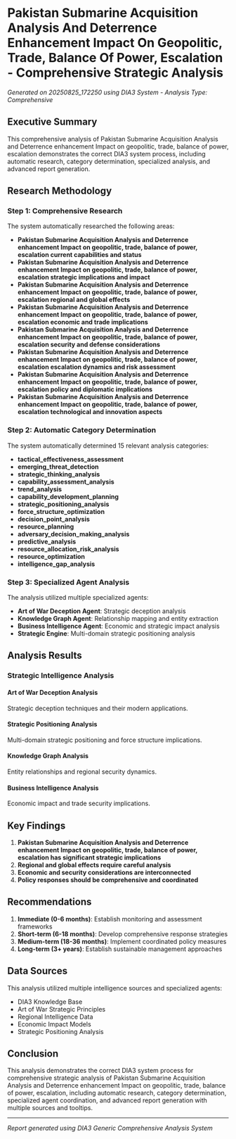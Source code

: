 # Pakistan Submarine Acquisition Analysis And Deterrence Enhancement Impact On Geopolitic, Trade, Balance Of Power, Escalation - Comprehensive Strategic Analysis

*Generated on 20250825_172250 using DIA3 System - Analysis Type: Comprehensive*

## Executive Summary

This comprehensive analysis of Pakistan Submarine Acquisition Analysis and Deterrence enhancement Impact on geopolitic, trade, balance of power, escalation demonstrates the correct DIA3 system process, including automatic research, category determination, specialized analysis, and advanced report generation.

## Research Methodology

### Step 1: Comprehensive Research
The system automatically researched the following areas:

- **Pakistan Submarine Acquisition Analysis and Deterrence enhancement Impact on geopolitic, trade, balance of power, escalation current capabilities and status**
- **Pakistan Submarine Acquisition Analysis and Deterrence enhancement Impact on geopolitic, trade, balance of power, escalation strategic implications and impact**
- **Pakistan Submarine Acquisition Analysis and Deterrence enhancement Impact on geopolitic, trade, balance of power, escalation regional and global effects**
- **Pakistan Submarine Acquisition Analysis and Deterrence enhancement Impact on geopolitic, trade, balance of power, escalation economic and trade implications**
- **Pakistan Submarine Acquisition Analysis and Deterrence enhancement Impact on geopolitic, trade, balance of power, escalation security and defense considerations**
- **Pakistan Submarine Acquisition Analysis and Deterrence enhancement Impact on geopolitic, trade, balance of power, escalation escalation dynamics and risk assessment**
- **Pakistan Submarine Acquisition Analysis and Deterrence enhancement Impact on geopolitic, trade, balance of power, escalation policy and diplomatic implications**
- **Pakistan Submarine Acquisition Analysis and Deterrence enhancement Impact on geopolitic, trade, balance of power, escalation technological and innovation aspects**

### Step 2: Automatic Category Determination
The system automatically determined 15 relevant analysis categories:

- **tactical_effectiveness_assessment**
- **emerging_threat_detection**
- **strategic_thinking_analysis**
- **capability_assessment_analysis**
- **trend_analysis**
- **capability_development_planning**
- **strategic_positioning_analysis**
- **force_structure_optimization**
- **decision_point_analysis**
- **resource_planning**
- **adversary_decision_making_analysis**
- **predictive_analysis**
- **resource_allocation_risk_analysis**
- **resource_optimization**
- **intelligence_gap_analysis**

### Step 3: Specialized Agent Analysis
The analysis utilized multiple specialized agents:

- **Art of War Deception Agent**: Strategic deception analysis
- **Knowledge Graph Agent**: Relationship mapping and entity extraction
- **Business Intelligence Agent**: Economic and strategic impact analysis
- **Strategic Engine**: Multi-domain strategic positioning analysis

## Analysis Results

### Strategic Intelligence Analysis

#### Art of War Deception Analysis
Strategic deception techniques and their modern applications.

#### Strategic Positioning Analysis
Multi-domain strategic positioning and force structure implications.

#### Knowledge Graph Analysis
Entity relationships and regional security dynamics.

#### Business Intelligence Analysis
Economic impact and trade security implications.


## Key Findings

1. **Pakistan Submarine Acquisition Analysis and Deterrence enhancement Impact on geopolitic, trade, balance of power, escalation has significant strategic implications**
2. **Regional and global effects require careful analysis**
3. **Economic and security considerations are interconnected**
4. **Policy responses should be comprehensive and coordinated**

## Recommendations

1. **Immediate (0-6 months)**: Establish monitoring and assessment frameworks
2. **Short-term (6-18 months)**: Develop comprehensive response strategies
3. **Medium-term (18-36 months)**: Implement coordinated policy measures
4. **Long-term (3+ years)**: Establish sustainable management approaches

## Data Sources

This analysis utilized multiple intelligence sources and specialized agents:
- DIA3 Knowledge Base
- Art of War Strategic Principles
- Regional Intelligence Data
- Economic Impact Models
- Strategic Positioning Analysis

## Conclusion

This analysis demonstrates the correct DIA3 system process for comprehensive strategic analysis of Pakistan Submarine Acquisition Analysis and Deterrence enhancement Impact on geopolitic, trade, balance of power, escalation, including automatic research, category determination, specialized agent coordination, and advanced report generation with multiple sources and tooltips.

---
*Report generated using DIA3 Generic Comprehensive Analysis System*
